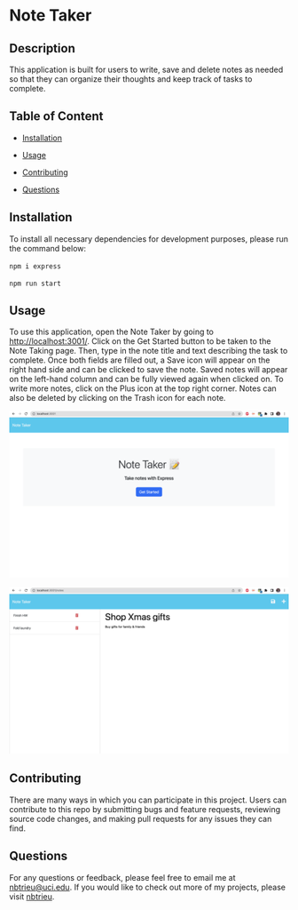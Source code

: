 # Note Taker
## Description

This application is built for users to write, save and delete notes as needed so that they can organize their thoughts and keep track of tasks to complete.

## Table of Content

* [Installation](#installation)

* [Usage](#usage)

* [Contributing](#contributing)

* [Questions](#questions)   


## Installation

To install all necessary dependencies for development purposes, please run the command below:  

``npm i express``  

``npm run start``


## Usage

To use this application, open the Note Taker by going to [http://localhost:3001/](http://localhost:3001/). Click on the Get Started button to be taken to the Note Taking page. Then, type in the note title and text describing the task to complete. Once both fields are filled out, a Save icon will appear on the right hand side and can be clicked to save the note. Saved notes will appear on the left-hand column and can be fully viewed again when clicked on. To write more notes, click on the Plus icon at the top right corner. Notes can also be deleted by clicking on the Trash icon for each note.
 

![Landing page](./assets/screenshots/landing-page.png)  

![Note taking page](./assets/screenshots/note-taking-page.png)  


## Contributing

There are many ways in which you can participate in this project.
Users can contribute to this repo by submitting bugs and feature requests, reviewing source code changes, and making pull requests for any issues they can find.    


## Questions

For any questions or feedback, please feel free to email me at nbtrieu@uci.edu.
If you would like to check out more of my projects, please visit [nbtrieu](https://github.com/nbtrieu).


